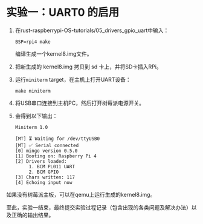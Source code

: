 # 实验一：UART0 的启用

1. 在rust-raspberrypi-OS-tutorials/05_drivers_gpio_uart中输入：
   
   ```shell
   BSP=rpi4 make
   ```

   编译生成一个kernel8.img文件。

2. 把新生成的 kernel8.img 拷贝到 sd 卡上，并将SD卡插入RPi。

3. 运行`miniterm` target，在主机上打开UART设备：

   ```shell
   make miniterm
   ```

4. 将USB串口连接到主机PC，然后打开树莓派电源开关。

5. 会得到以下输出：
 
    ```shell
   Miniterm 1.0
   
   [MT] ⏳ Waiting for /dev/ttyUSB0
   [MT] ✅ Serial connected
   [0] mingo version 0.5.0
   [1] Booting on: Raspberry Pi 4
   [2] Drivers loaded:
         1. BCM PL011 UART
         2. BCM GPIO
   [3] Chars written: 117
   [4] Echoing input now
   ```
    
如果没有树莓派主板，可以在qemu上运行生成的kernel8.img。

至此，实验一结束，最终提交实验过程记录（包含出现的各类问题及解决办法）以及正确的输出结果。
